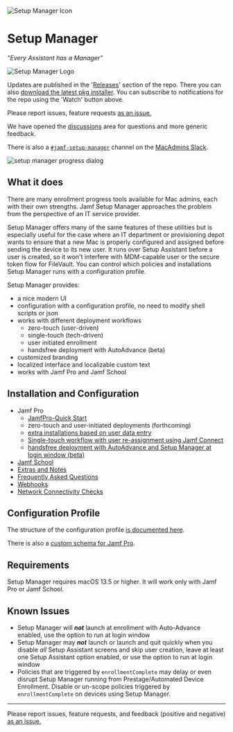 ![Setup Manager Icon](Images/SetupManager250.png)

# Setup Manager

_"Every Assistant has a Manager"_

![Setup Manager Logo](https://img.shields.io/badge/macOS-13.5%2B-success)
 
Updates are published in the '[Releases](https://github.com/jamf-concepts/setup-manager/releases)' section of the repo. There you can also [download the latest pkg installer](https://github.com/jamf-concepts/setup-manager/releases/latest). You can subscribe to notifications for the repo using the 'Watch' button above.

Please report issues, feature requests [as an issue.](https://github.com/jamf-concepts/setup-manager/issues)

We have opened the [discussions](https://github.com/jamf-concepts/setup-manager/discussions) area for questions and more generic feedback.

There is also a [`#jamf-setup-manager`](https://macadmins.slack.com/archives/C078DDLKRDW) channel on the [MacAdmins Slack](https://macadmins.org).

![setup manager progress dialog](Images/setup-manager-progress-screenshot.png)

## What it does

There are many enrollment progress tools available for Mac admins, each with their own strengths. Jamf Setup Manager approaches the problem from the perspective of an IT service provider.

Setup Manager offers many of the same features of these utilities but is especially useful for the case where an IT department or provisioning depot wants to ensure that a new Mac is properly configured and assigned before sending the device to its new user. It runs over Setup Assistant before a user is created, so it won't interfere with MDM-capable user or the secure token flow for FileVault. You can control which policies and installations Setup Manager runs with a configuration profile.

Setup Manager provides:

- a nice modern UI
- configuration with a configuration profile, no need to modify shell scripts or json
- works with different deployment workflows
  - zero-touch (user-driven)
  - single-touch (tech-driven)
  - user initiated enrollment
  - handsfree deployment with AutoAdvance (beta)
- customized branding
- localized interface and localizable custom text
- works with Jamf Pro and Jamf School

## Installation and Configuration

- Jamf Pro
  - [JamfPro-Quick Start](Docs/JamfPro-QuickStart.md)
  - zero-touch and user-initiated deployments (forthcoming)
  - [extra installations based on user data entry](Docs/JamfPro-TwoPhase.md)
  - [Single-touch workflow with user re-assignment using Jamf Connect](Docs/JamfProConnect-SingleTouch.md)
  - [handsfree deployment with AutoAdvance and Setup Manager at login window (beta)](Docs/JamfPro-LoginWindow.md)
- [Jamf School](Docs/JamfSchool-Setup.md)
- [Extras and Notes](Docs/Extras.md)
- [Frequently Asked Questions](Docs/FAQ.md)
- [Webhooks](Docs/Webhooks.md)
- [Network Connectivity Checks](Docs/Network.md)

## Configuration Profile

The structure of the configuration profile [is documented here](ConfigurationProfile.md).

There is also a [custom schema for Jamf Pro](Docs/Extras.md#custom-json-schema-for-jamf-pro).

## Requirements

Setup Manager requires macOS 13.5 or higher. It will work only with Jamf Pro or Jamf School.

## Known Issues

- Setup Manager will **_not_** launch at enrollment with Auto-Advance enabled, use the option to run at login window
- Setup Manager may **_not_** launch or launch and quit quickly when you disable _all_ Setup Assistant screens and skip user creation, leave at least one Setup Assistant option enabled, or use the option to run at login window
- Policies that are triggered by `enrollmentComplete` may delay or even disrupt Setup Manager running from Prestage/Automated Device Enrollment. Disable or un-scope policies triggered by `enrollmentComplete` on devices using Setup Manager.

---

Please report issues, feature requests, and feedback (positive and negative) [as an issue.](https://github.com/Jamf-Concepts/Setup-Manager/issues)
